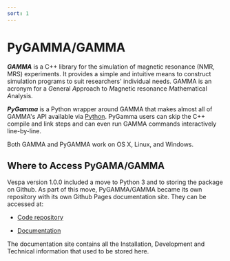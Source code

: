 ```yaml
---
sort: 1
---
```


# PyGAMMA/GAMMA

***GAMMA*** is a C++ library for the simulation of magnetic resonance (NMR, MRS) experiments. It provides a simple and intuitive means to construct simulation programs to suit researchers' individual needs. GAMMA is an acronym for a *G*eneral *A*pproach to *M*agnetic resonance *M*athematical *A*nalysis.

***PyGamma*** is a Python wrapper around GAMMA that makes almost all of GAMMA's API available via [Python](http://www.python.org/). PyGamma users can skip the C++ compile and link steps and can even run GAMMA commands interactively line-by-line.

Both GAMMA and PyGAMMA work on OS X, Linux, and Windows.

## Where to Access PyGAMA/GAMMA

Vespa version 1.0.0 included a move to Python 3 and to storing the package on Github. As part of this move, PyGAMMA/GAMMA became its own repository with its own Github Pages documentation site.  They can be accessed at: 

- [Code repository](https://github.com/pygamma-mrs/gamma) 

- [Documentation](https://pygamma-mrs.github.io/gamma.io) 

The documentation site contains all the Installation, Development and Technical information that used to be stored here.
